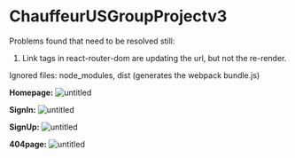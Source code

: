 # ChauffeurUSGroupProjectv3

Problems found that need to be resolved still:

1. Link tags in react-router-dom are updating the url, but not the re-render.

Ignored files:
node_modules, dist (generates the webpack bundle.js)

**Homepage:**
![untitled](https://user-images.githubusercontent.com/12276056/44954791-49109e80-ae76-11e8-9e44-7ff6c5f9b557.png)

**SignIn:**
![untitled](https://user-images.githubusercontent.com/12276056/32955096-f6aff130-cb82-11e7-966b-f7e47bb7d39e.png)

**SignUp:**
![untitled](https://user-images.githubusercontent.com/12276056/32990638-02655a82-ccfb-11e7-9a70-7a36b73eb798.png)

**404page:**
![untitled](https://user-images.githubusercontent.com/12276056/32979262-f07ddbea-cc1f-11e7-832f-a41ac1e3c916.png)
